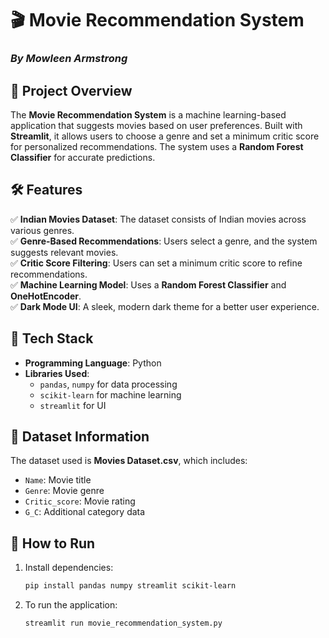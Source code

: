 # 🎬 Movie Recommendation System  

### *By Mowleen Armstrong*  

## 📌 Project Overview  
The **Movie Recommendation System** is a machine learning-based application that suggests movies based on user preferences. Built with **Streamlit**, it allows users to choose a genre and set a minimum critic score for personalized recommendations. The system uses a **Random Forest Classifier** for accurate predictions.  

## 🛠 Features  
✅ **Indian Movies Dataset**: The dataset consists of Indian movies across various genres.  
✅ **Genre-Based Recommendations**: Users select a genre, and the system suggests relevant movies.  
✅ **Critic Score Filtering**: Users can set a minimum critic score to refine recommendations.  
✅ **Machine Learning Model**: Uses a **Random Forest Classifier** and **OneHotEncoder**.  
✅ **Dark Mode UI**: A sleek, modern dark theme for a better user experience.  

## 🔧 Tech Stack  
- **Programming Language**: Python  
- **Libraries Used**:  
  - `pandas`, `numpy` for data processing  
  - `scikit-learn` for machine learning  
  - `streamlit` for UI  

## 📂 Dataset Information  
The dataset used is **Movies Dataset.csv**, which includes:  
- `Name`: Movie title  
- `Genre`: Movie genre  
- `Critic_score`: Movie rating  
- `G_C`: Additional category data  

## 🚀 How to Run  
1. Install dependencies:  
   ```bash
   pip install pandas numpy streamlit scikit-learn
2. To run the application:
   ```bash
   streamlit run movie_recommendation_system.py
